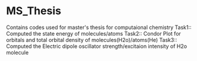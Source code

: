 # MS_Thesis
Contains codes used for master's thesis for computaional chemistry
Task1:: Computed the state energy of molecules/atoms 
Task2:: Condor Plot for orbitals and total orbital density of molecules(H2o)/atoms(He)
Task3:: Computed the Electric dipole oscillator strength/excitaion intensity of H2o molecule
